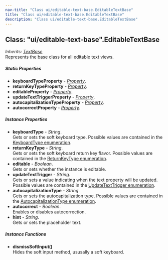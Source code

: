 ```yaml
---
nav-title: "Class ui/editable-text-base.EditableTextBase"
title: "Class ui/editable-text-base.EditableTextBase"
description: "Class ui/editable-text-base.EditableTextBase"
---
```

## Class: "ui/editable-text-base".EditableTextBase  
_Inherits:_ [_TextBase_](../../ui/text-base/TextBase.md)  
Represents the base class for all editable text views.

##### Static Properties
 - **keyboardTypeProperty** - [_Property_](../../ui/core/dependency-observable/Property.md).
 - **returnKeyTypeProperty** - [_Property_](../../ui/core/dependency-observable/Property.md).
 - **editableProperty** - [_Property_](../../ui/core/dependency-observable/Property.md).
 - **updateTextTriggerProperty** - [_Property_](../../ui/core/dependency-observable/Property.md).
 - **autocapitalizationTypeProperty** - [_Property_](../../ui/core/dependency-observable/Property.md).
 - **autocorrectProperty** - [_Property_](../../ui/core/dependency-observable/Property.md).

##### Instance Properties
 - **keyboardType** - _String_.    
  Gets or sets the soft keyboard type. Possible values are contained in the [KeyboardType enumeration](../enums/KeyboardType/README.md).
 - **returnKeyType** - _String_.    
  Gets or sets the soft keyboard return key flavor. Possible values are contained in the [ReturnKeyType enumeration](../enums/ReturnKeyType/README.md).
 - **editable** - _Boolean_.    
  Gets or sets whether the instance is editable.
 - **updateTextTrigger** - _String_.    
  Gets or sets a value indicating when the text property will be updated. 
Possible values are contained in the [UpdateTextTrigger enumeration](../enums/UpdateTextTrigger/README.md).
 - **autocapitalizationType** - _String_.    
  Gets or sets the autocapitalization type. Possible values are contained in the [AutocapitalizationType enumeration](../enums/AutocapitalizationType/README.md).
 - **autocorrect** - _Boolean_.    
  Enables or disables autocorrection.
 - **hint** - _String_.    
  Gets or sets the placeholder text.

##### Instance Functions
 - **dismissSoftInput()**  
     Hides the soft input method, ususally a soft keyboard.